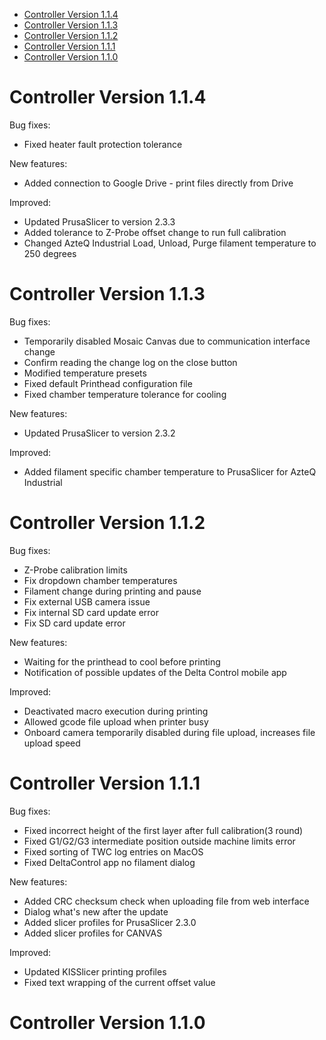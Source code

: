 - [Controller Version 1.1.4](#controller-version-114)
- [Controller Version 1.1.3](#controller-version-113)
- [Controller Version 1.1.2](#controller-version-112)
- [Controller Version 1.1.1](#controller-version-111)
- [Controller Version 1.1.0](#controller-version-110)

Controller Version 1.1.4
====================

Bug fixes:
- Fixed heater fault protection tolerance

New features:
- Added connection to Google Drive - print files directly from Drive

Improved:
- Updated PrusaSlicer to version 2.3.3
- Added tolerance to Z-Probe offset change to run full calibration
- Changed AzteQ Industrial Load, Unload, Purge filament temperature to 250 degrees

Controller Version 1.1.3
====================

Bug fixes:
- Temporarily disabled Mosaic Canvas due to communication interface change
- Confirm reading the change log on the close button
- Modified temperature presets
- Fixed default Printhead configuration file
- Fixed chamber temperature tolerance for cooling

New features:
- Updated PrusaSlicer to version 2.3.2

Improved:
- Added filament specific chamber temperature to PrusaSlicer for AzteQ Industrial

Controller Version 1.1.2
====================

Bug fixes:
- Z-Probe calibration limits
- Fix dropdown chamber temperatures
- Filament change during printing and pause
- Fix external USB camera issue
- Fix internal SD card update error
- Fix SD card update error

New features:
- Waiting for the printhead to cool before printing
- Notification of possible updates of the Delta Control mobile app

Improved:
- Deactivated macro execution during printing
- Allowed gcode file upload when printer busy
- Onboard camera temporarily disabled during file upload, increases file upload speed

Controller Version 1.1.1
====================

Bug fixes:
- Fixed incorrect height of the first layer after full calibration(3 round)
- Fixed G1/G2/G3 intermediate position outside machine limits error
- Fixed sorting of TWC log entries on MacOS
- Fixed DeltaControl app no filament dialog

New features:
- Added CRC checksum check when uploading file from web interface
- Dialog what's new after the update
- Added slicer profiles for PrusaSlicer 2.3.0
- Added slicer profiles for CANVAS

Improved:
- Updated KISSlicer printing profiles
- Fixed text wrapping of the current offset value

Controller Version 1.1.0
====================


